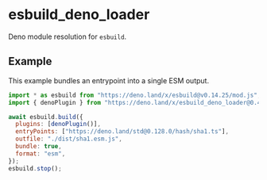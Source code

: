 # esbuild_deno_loader

Deno module resolution for `esbuild`.

## Example

This example bundles an entrypoint into a single ESM output.

```js
import * as esbuild from "https://deno.land/x/esbuild@v0.14.25/mod.js";
import { denoPlugin } from "https://deno.land/x/esbuild_deno_loader@0.4.0/mod.ts";

await esbuild.build({
  plugins: [denoPlugin()],
  entryPoints: ["https://deno.land/std@0.128.0/hash/sha1.ts"],
  outfile: "./dist/sha1.esm.js",
  bundle: true,
  format: "esm",
});
esbuild.stop();
```
